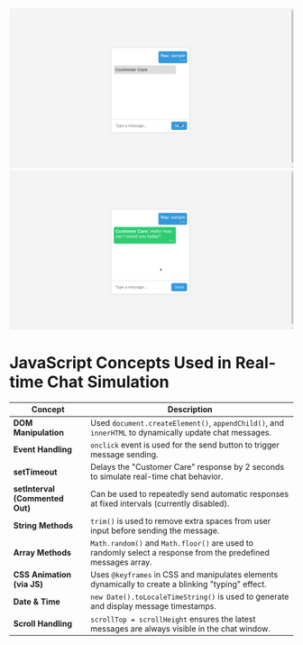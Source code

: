 ![alt text](./output/image-2.png)
![alt text](./output/image-3.png)

# JavaScript Concepts Used in Real-time Chat Simulation

| Concept               | Description |
|----------------------|-------------|
| **DOM Manipulation** | Used `document.createElement()`, `appendChild()`, and `innerHTML` to dynamically update chat messages. |
| **Event Handling**   | `onclick` event is used for the send button to trigger message sending. |
| **setTimeout**       | Delays the "Customer Care" response by 2 seconds to simulate real-time chat behavior. |
| **setInterval (Commented Out)** | Can be used to repeatedly send automatic responses at fixed intervals (currently disabled). |
| **String Methods**   | `trim()` is used to remove extra spaces from user input before sending the message. |
| **Array Methods**    | `Math.random()` and `Math.floor()` are used to randomly select a response from the predefined messages array. |
| **CSS Animation (via JS)** | Uses `@keyframes` in CSS and manipulates elements dynamically to create a blinking "typing" effect. |
| **Date & Time**      | `new Date().toLocaleTimeString()` is used to generate and display message timestamps. |
| **Scroll Handling**  | `scrollTop = scrollHeight` ensures the latest messages are always visible in the chat window. |
